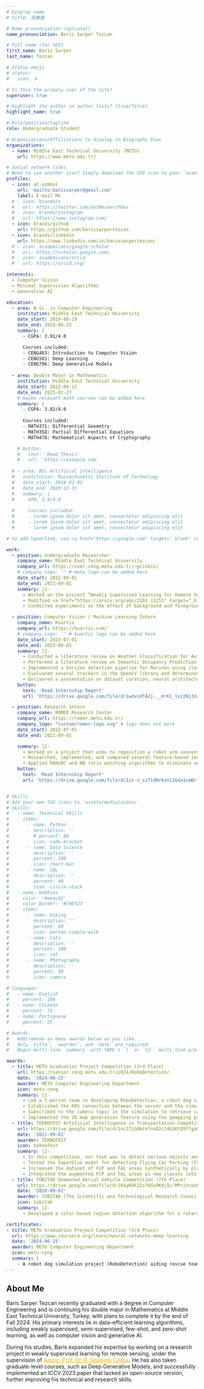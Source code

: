 ```yaml
---
# Display name
# title: 吳健雄

# Name pronunciation (optional)
name_pronunciation: Baris Sarper Tezcan

# Full name (for SEO)
first_name: Baris Sarper
last_name: Tezcan

# Status emoji
# status:
#   icon: ☕️

# Is this the primary user of the site?
superuser: true

# Highlight the author in author lists? (true/false)
highlight_name: true

# Role/position/tagline
role: Undergraduate Student

# Organizations/Affiliations to display in Biography blox
organizations:
  - name: Middle East Technical University (METU)
    url: https://www.metu.edu.tr/

# Social network links
# Need to use another icon? Simply download the SVG icon to your `assets/media/icons/` folder.
profiles:
  - icon: at-symbol
    url: 'mailto:barissarper@gmail.com'
    label: E-mail Me
  # - icon: brands/x
  #   url: https://twitter.com/GetResearchDev
  # - icon: brands/instagram
  #   url: https://www.instagram.com/
  - icon: brands/github
    url: https://github.com/barissarpertezcan
  - icon: brands/linkedin
    url: https://www.linkedin.com/in/barissarpertezcan/
  # - icon: academicons/google-scholar
  #   url: https://scholar.google.com/
  # - icon: academicons/orcid
  #   url: https://orcid.org/

interests:
  - Computer Vision
  - Minimal Supervision Algorithms
  - Generative AI

education:
  - area: B.Sc. in Computer Engineering  
    institution: Middle East Technical University
    date_start: 2019-08-29
    date_end: 2024-06-25
    summary: |
      - CGPA: 3.91/4.0

      Courses included:
      - CENG483: Introduction to Computer Vision
      - CENG501: Deep Learning
      - CENG796: Deep Generative Models
      
  - area: Double Major in Mathematics
    institution: Middle East Technical University
    date_start: 2022-09-22
    date_end: 2025-01-27
    # maybe relevant math courses can be added here
    summary: |
      - CGPA: 3.82/4.0
      
      Courses included:
      - MATH371: Differential Geometry
      - MATH358: Partial Differential Equations
      - MATH478: Mathematical Aspects of Cryptography

    # button:
    #   text: 'Read Thesis'
    #   url: 'https://example.com'
 
  # - area: BSc Artificial Intelligence
  #   institution: Massachusetts Institute of Technology
  #   date_start: 2016-01-01
  #   date_end: 2020-12-31
  #   summary: |
  #     GPA: 3.4/4.0
      
  #     Courses included:
  #     - lorem ipsum dolor sit amet, consectetur adipiscing elit
  #     - lorem ipsum dolor sit amet, consectetur adipiscing elit
  #     - lorem ipsum dolor sit amet, consectetur adipiscing elit

# to add hyperlink, use <a href="https://google.com" target="_blank" rel="noopener noreferrer">selam</a>

work:
  - position: Undergraduate Researcher
    company_name: Middle East Technical University
    company_url: https://user.ceng.metu.edu.tr/~gcinbis/
    # company_logo: '' # metu logo can be added here
    date_start: 2022-09-01
    date_end: 2023-09-01
    summary: |2-
      - Worked on the project “Weakly Supervised Learning for Remote Sensing Images” under the supervision of <a href="https://user.ceng.metu.edu.tr/~gcinbis/" target="_blank" rel="noopener noreferrer">R. Gokberk Cinbis</a>.
      - Modified <a href="https://arxiv.org/abs/2101.11253" target="_blank" rel="noopener noreferrer">Puzzle-CAM</a> by replacing the background class activation map (CAM) with a ”couldn’t decide” CAM to handle uncertain predictions, addressing the lack of a background class in the remote sensing domain. Evaluated model performance across various confidence thresholds using the DeepGlobe Land Cover Classification Dataset.
      - Conducted experiments on the effect of background and foreground threshold values in class activation maps on pseudo label quality using the PASCAL VOC dataset, identifying a key bottleneck in the weakly supervised semantic segmentation pipeline.

  - position: Computer Vision / Machine Learning Intern
    company_name: Kuartis
    company_url: https://kuartis.com/
    # company_logo: '' # kuartis logo can be added here
    date_start: 2023-07-01
    date_end: 2023-09-01
    summary: |2-
      - Conducted a literature review on Weather Classification for Autonomous Driving. Collected data for various weather conditions, applied the CLAHE filter to images, and divided them into patches. Adopted model architectures for multi-frame input, trained, and tested several image classification models.
      - Performed a literature review on Semantic Occupancy Prediction. Presented a report summarizing state-of-the-art architectures, loss functions, and datasets.
      - Implemented a horizon detection pipeline for Marines using classical vision methods. Utilized the Canny edge detector to extract edges at different scales, fused the extracted edge maps, fitted horizon lines on the fused maps using the Hough Line Transform, and eliminated outliers with RANSAC.
      - Evaluated several trackers in the OpenCV library and determined that the CSRT Tracker is the most accurate while achieving real-time performance.
      - Delivered a presentation on dataset curation, neural architecture search (NAS), and hyperparameter optimization.
    button:
      text: 'Read Internship Report'
      url: 'https://drive.google.com/file/d/1wdvLHTA2j-__drK1_lvz2Nj314IBsXiC/view?usp=drive_link'

  - position: Research Intern
    company_name: ROMER Research Center
    company_url: https://romer.metu.edu.tr/
    company_logo: "custom/romer-logo.svg" # logo does not work
    date_start: 2022-07-01
    date_end: 2022-09-01

    summary: |2-
      - Worked on a project that aims to reposition a robot arm concerning the position, orientation, and alignment of a captured image of an object, ensuring it appears as though the arm never moved.
      - Researched, implemented, and compared several feature-based image-matching algorithms, including SIFT, SURF, FAST, ORB, and the <a href="https://arxiv.org/abs/1911.11763" target="_blank" rel="noopener noreferrer">SuperGlue model</a>, for accurate image alignment.
      - Applied RANSAC and NN ratio matching algorithms to eliminate weak matches, enhancing the robustness of the image-matching process.
    button:
      text: 'Read Internship Report'
      url: 'https://drive.google.com/file/d/1ix-z_szTtdNrKaY11G4a1cmBrfSwGbCW/view?usp=drive_link'


# Skills
# Add your own SVG icons to `assets/media/icons/`
# skills:
#   - name: Technical Skills
#     items:
#       - name: Python
#         description: ''
#         # percent: 80
#         icon: code-bracket
#       - name: Data Science
#         description: ''
#         percent: 100
#         icon: chart-bar
#       - name: SQL
#         description: ''
#         percent: 40
#         icon: circle-stack
#   - name: Hobbies
#     color: '#eeac02'
#     color_border: '#f0bf23'
#     items:
#       - name: Hiking
#         description: ''
#         percent: 60
#         icon: person-simple-walk
#       - name: Cats
#         description: ''
#         percent: 100
#         icon: cat
#       - name: Photography
#         description: ''
#         percent: 80
#         icon: camera

# languages:
#   - name: English
#     percent: 100
#   - name: Chinese
#     percent: 75
#   - name: Portuguese
#     percent: 25

# Awards.
#   Add/remove as many awards below as you like.
#   Only `title`, `awarder`, and `date` are required.
#   Begin multi-line `summary` with YAML's `|` or `|2-` multi-line prefix and indent 2 spaces below.

awards:
  - title: METU Graduation Project Competition (3rd Place)
    url: https://senior.ceng.metu.edu.tr/2024/RoboDetection/
    date: '2024-06-25'
    awarder: METU Computer Engineering Department
    icon: metu-ceng
    summary: |2-
      - Led a 5-person team in developing RoboDetection, a robot dog simulation project designed to aid rescue teams in disaster zones. The system, controlled via a remote web interface, autonomously detects and tracks individuals while generating a real-time 2D map of the environment.
      - Established the ROS connection between the server and the simulation environment using Husarnet VPN, enabling remote movement commands to be sent to the robot dog via a web interface.
      - Subscribed to the camera topic in the simulation to retrieve camera data and prepared it for transmission to the web interface for real-time monitoring.
      - Implemented the 2D map generation feature using the gmapping package in ROS, allowing the robot dog to create a real-time map of its environment.
  - title: TEKNOFEST Artificial Intelligence in Transportation Competition (2nd Place)
    url: https://drive.google.com/file/d/1nc37jQdmikfnnQ2c14G1KtQ9ffgaG-Mj/view
    date: '2021-09-01'
    awarder: TEKNOFEST
    icon: teknofest
    summary: |2-
      - In this competition, our task was to detect various objects and areas from UAV footage, including vehicles (automobiles, trucks, motorbikes, buses, etc.), pedestrians, as well as specialized zones like Flying Car Parking (FCP) areas and Flying Ambulance Landing (FAL) areas.
      - Tested the SuperGlue model for detecting Flying Car Parking (FCP) and Flying Ambulance Landing (FAL) areas but found that the model underperformed due to the lack of distinctive features in these areas.
      - Increased the dataset of FCP and FAL areas synthetically by placing these regions in varied backgrounds and applying color and shape augmentations using "flip" (Synthetic Image Generator).
      - Integrated the augmented FCP and FAL areas as new classes into the YOLOR-D6 model, significantly improving detection performance with satisfying results.
  - title: TUBITAK Unmanned Aerial Vehicle Competition (7th Place)
    url: https://drive.google.com/file/d/1K4yKdk2IsfbGsOKdjIu-MPriVcouM4ma/view?usp=sharing
    date: '2020-09-01'
    awarder: TUBITAK (The Scientific and Technological Research Council of Turkey)
    icon: tubitak
    summary: |2-
      - Developed a color-based region detection algorithm for a rotary-wing UAV, enabling it to autonomously fly along a specified route, locate fire and water-intake areas through image processing, and extinguish the fire by releasing water.

certificates:
- title: METU Graduation Project Competition (3rd Place)
  url: https://www.coursera.org/learn/neural-networks-deep-learning
  date: '2024-06-25'
  awarder: METU Computer Engineering Department
  icon: metu-ceng
  summary: |
    - A robot dog simulation project (RoboDetection) aiding rescue teams in disaster zones. Controlled via a remote web interface, it can detect and track people while generating real-time 2D maps of the environment.
---
```


## About Me

Baris Sarper Tezcan recently graduated with a degree in Computer Engineering and is continuing his double major in Mathematics at Middle East Technical University, Turkey, with plans to complete it by the end of Fall 2024. His primary interests lie in data-efficient learning algorithms, including weakly supervised, semi-supervised, few-shot, and zero-shot learning, as well as computer vision and generative AI.

During his studies, Baris expanded his expertise by working on a research project in weakly supervised learning for remote sensing, under the supervision of <a href="https://user.ceng.metu.edu.tr/~gcinbis/" style="color: orange;">Assoc. Prof. Dr. R. Gokberk Cinbis</a>. He has also taken graduate-level courses, such as Deep Generative Models, and successfully implemented an ICCV 2023 paper that lacked an open-source version, further improving his technical and research skills.
